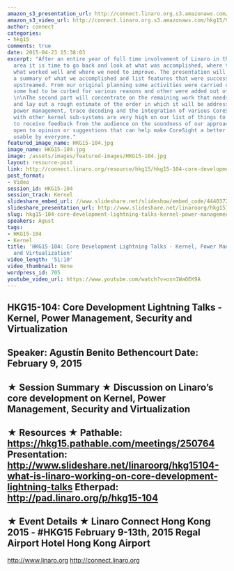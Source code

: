 ```yaml
---
amazon_s3_presentation_url: http://connect.linaro.org.s3.amazonaws.com/hkg15/Videos/02-09-Monday/HKG15-104.pdf
amazon_s3_video_url: http://connect.linaro.org.s3.amazonaws.com/hkg15/Videos/02-09-Monday/HKG15-104+Core+Development+Lightning+Talks+-+Kernel%2C+Power+Management%2C+Security+and+Virtualization.mp4
author: connect
categories:
- hkg15
comments: true
date: 2015-04-23 15:38:03
excerpt: "After an entire year of full time involvement of Linaro in the CoreSight
  area it is time to go back and look at what was accomplished, where things are,
  what worked well and where we need to improve. The presentation will start with
  a summary of what we accomplished and list features that were successfully pushed
  upstreamed. From our original planning some activities were carried out as expected,
  some had to be curbed for various reasons and other were added out of necessity.
  \n\nThe second part will concentrate on the remaining work that needs to be done
  and lay out a rough estimate of the order in which it will be addressed. Armv8,
  power management, trace decoding and the integration of various CoreSight functionality
  with other kernel sub-systems are very high on our list of things to so. We hope
  to receive feedback from the audience on the soundness of our approach and definitely
  open to opinion or suggestions that can help make CoreSight a better sub-system
  usable by everyone."
featured_image_name: HKG15-104.jpg
image_name: HKG15-104.jpg
image: /assets/images/featured-images/HKG15-104.jpg
layout: resource-post
link: http://connect.linaro.org/resource/hkg15/hkg15-104-core-development-lightning-talks-kernel-power-management-security-and-virtualization/
post_format:
- Video
session_id: HKG15-104
session_track: Kernel
slideshare_embed_url: //www.slideshare.net/slideshow/embed_code/44403726
slideshare_presentation_url: http://www.slideshare.net/linaroorg/hkg15104-what-is-linaro-working-on-core-development-lightning-talks
slug: hkg15-104-core-development-lightning-talks-kernel-power-management-security-and-virtualization
speakers: Agust
tags:
- HKG15-104
- Kernel
title: 'HKG15-104: Core Development Lightning Talks - Kernel, Power Management, Security
  and Virtualization'
video_length: '51:10'
video_thumbnail: None
wordpress_id: 705
youtube_video_url: https://www.youtube.com/watch?v=osn1WaOEK9A
---
```


HKG15-104: Core Development Lightning Talks - Kernel, Power Management, Security and Virtualization
---------------------------------------------------
Speaker: Agustín Benito Bethencourt
Date: February 9, 2015
---------------------------------------------------
★ Session Summary ★
Discussion on Linaro’s core development on Kernel, Power Management, Security and Virtualization
--------------------------------------------------
★ Resources ★
Pathable: https://hkg15.pathable.com/meetings/250764
Presentation:  http://www.slideshare.net/linaroorg/hkg15104-what-is-linaro-working-on-core-development-lightning-talks
Etherpad: http://pad.linaro.org/p/hkg15-104
---------------------------------------------------
★ Event Details ★
Linaro Connect Hong Kong 2015 - #HKG15
February 9-13th, 2015
Regal Airport Hotel Hong Kong Airport
---------------------------------------------------
http://www.linaro.org
http://connect.linaro.org
